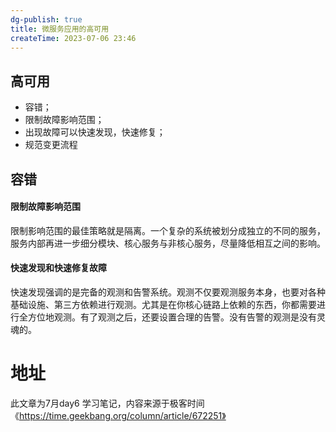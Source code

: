 ```yaml
---
dg-publish: true
title: 微服务应用的高可用
createTime: 2023-07-06 23:46  
---
```


## 高可用

- 容错；
- 限制故障影响范围；
- 出现故障可以快速发现，快速修复；
- 规范变更流程


## 容错

#### 限制故障影响范围

限制影响范围的最佳策略就是隔离。一个复杂的系统被划分成独立的不同的服务，服务内部再进一步细分模块、核心服务与非核心服务，尽量降低相互之间的影响。

#### 快速发现和快速修复故障

快速发现强调的是完备的观测和告警系统。观测不仅要观测服务本身，也要对各种基础设施、第三方依赖进行观测。尤其是在你核心链路上依赖的东西，你都需要进行全方位地观测。有了观测之后，还要设置合理的告警。没有告警的观测是没有灵魂的。


# 地址

此文章为7月day6 学习笔记，内容来源于极客时间《https://time.geekbang.org/column/article/672251》
